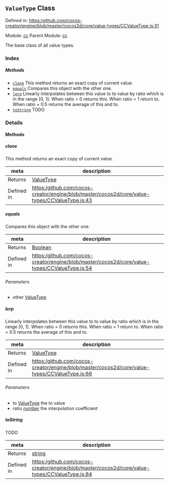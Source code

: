 ## `ValueType` Class


Defined in: [https:/github.com/cocos-creator/engine/blob/master/cocos2d/core/value-types/CCValueType.js:31](https:/github.com/cocos-creator/engine/blob/master/cocos2d/core/value-types/CCValueType.js#L31)

Module: [cc](../modules/cc.md)
Parent Module: [cc](../modules/cc.md)




The base class of all value types.

### Index



##### Methods

  - [`clone`](#clone) This method returns an exact copy of current value.
  - [`equals`](#equals) Compares this object with the other one.
  - [`lerp`](#lerp) Linearly interpolates between this value to to value by ratio which is in the range [0, 1].
When ratio = 0 returns this. When ratio = 1 return to. When ratio = 0.5 returns the average of this and to.
  - [`toString`](#tostring) TODO



### Details




<!-- Method Block -->
#### Methods


##### clone

This method returns an exact copy of current value.

| meta | description |
|------|-------------|
| Returns | <a href="../classes/ValueType.html" class="crosslink">ValueType</a> 
| Defined in | [https:/github.com/cocos-creator/engine/blob/master/cocos2d/core/value-types/CCValueType.js:43](https:/github.com/cocos-creator/engine/blob/master/cocos2d/core/value-types/CCValueType.js#L43) |



##### equals

Compares this object with the other one.

| meta | description |
|------|-------------|
| Returns | <a href="https://developer.mozilla.org/en/JavaScript/Reference/Global_Objects/Boolean" class="crosslink external" target="_blank">Boolean</a> 
| Defined in | [https:/github.com/cocos-creator/engine/blob/master/cocos2d/core/value-types/CCValueType.js:54](https:/github.com/cocos-creator/engine/blob/master/cocos2d/core/value-types/CCValueType.js#L54) |

###### Parameters
- other <a href="../classes/ValueType.html" class="crosslink">ValueType</a>  


##### lerp

Linearly interpolates between this value to to value by ratio which is in the range [0, 1].
When ratio = 0 returns this. When ratio = 1 return to. When ratio = 0.5 returns the average of this and to.

| meta | description |
|------|-------------|
| Returns | <a href="../classes/ValueType.html" class="crosslink">ValueType</a> 
| Defined in | [https:/github.com/cocos-creator/engine/blob/master/cocos2d/core/value-types/CCValueType.js:66](https:/github.com/cocos-creator/engine/blob/master/cocos2d/core/value-types/CCValueType.js#L66) |

###### Parameters
- to <a href="../classes/ValueType.html" class="crosslink">ValueType</a> the to value
- ratio <a href="https://developer.mozilla.org/en/JavaScript/Reference/Global_Objects/Number" class="crosslink external" target="_blank">number</a> the interpolation coefficient


##### toString

TODO

| meta | description |
|------|-------------|
| Returns | <a href="https://developer.mozilla.org/en/JavaScript/Reference/Global_Objects/String" class="crosslink external" target="_blank">string</a> 
| Defined in | [https:/github.com/cocos-creator/engine/blob/master/cocos2d/core/value-types/CCValueType.js:84](https:/github.com/cocos-creator/engine/blob/master/cocos2d/core/value-types/CCValueType.js#L84) |





